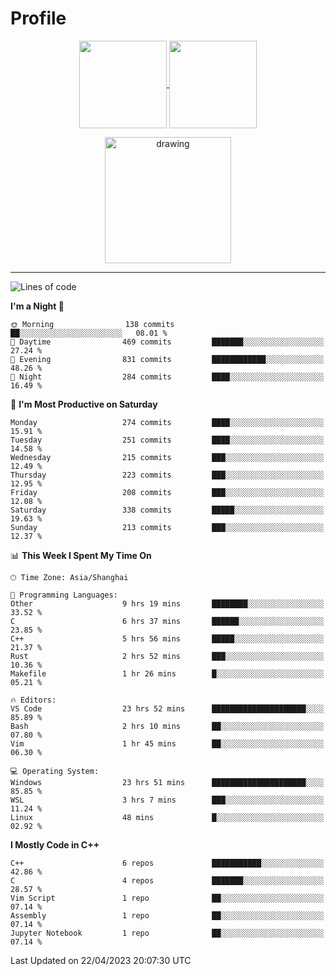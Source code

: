 # Profile

<p align="center">
  <a href="https://github.com/SourVoice">
    <img
      align="center"
      height="140em"
      src="https://github-readme-stats.vercel.app/api?username=SourVoice&show_icons=true&include_all_commits=true&count_private=true&theme=tokyonight"
    />
  </a>
  <a href="https://github.com/SourVoice">
    <img
      align="center"
      height="140em"
      src="https://github-readme-stats.vercel.app/api/top-langs/?username=SourVoice&show_icons=true&include_all_commits=true&count_private=true&layout=compact&theme=tokyonight"
    />
  </a>
</p>

<p align="center">
   <a href="https://github.com/SourVoice">
    <img
      align="center"
      height="202em"
      alt="drawing"
      src="https://activity-graph.herokuapp.com/graph?username=SourVoice&theme=react-dark"
    />
  </a>
</p>

---
<!--START_SECTION:waka-->
![Lines of code](https://img.shields.io/badge/From%20Hello%20World%20I%27ve%20Written-1.6%20million%20lines%20of%20code-blue)

**I'm a Night 🦉** 

```text
🌞 Morning                138 commits         ██░░░░░░░░░░░░░░░░░░░░░░░   08.01 % 
🌆 Daytime                469 commits         ███████░░░░░░░░░░░░░░░░░░   27.24 % 
🌃 Evening                831 commits         ████████████░░░░░░░░░░░░░   48.26 % 
🌙 Night                  284 commits         ████░░░░░░░░░░░░░░░░░░░░░   16.49 % 
```
📅 **I'm Most Productive on Saturday** 

```text
Monday                   274 commits         ████░░░░░░░░░░░░░░░░░░░░░   15.91 % 
Tuesday                  251 commits         ████░░░░░░░░░░░░░░░░░░░░░   14.58 % 
Wednesday                215 commits         ███░░░░░░░░░░░░░░░░░░░░░░   12.49 % 
Thursday                 223 commits         ███░░░░░░░░░░░░░░░░░░░░░░   12.95 % 
Friday                   208 commits         ███░░░░░░░░░░░░░░░░░░░░░░   12.08 % 
Saturday                 338 commits         █████░░░░░░░░░░░░░░░░░░░░   19.63 % 
Sunday                   213 commits         ███░░░░░░░░░░░░░░░░░░░░░░   12.37 % 
```


📊 **This Week I Spent My Time On** 

```text
🕑︎ Time Zone: Asia/Shanghai

💬 Programming Languages: 
Other                    9 hrs 19 mins       ████████░░░░░░░░░░░░░░░░░   33.52 % 
C                        6 hrs 37 mins       ██████░░░░░░░░░░░░░░░░░░░   23.85 % 
C++                      5 hrs 56 mins       █████░░░░░░░░░░░░░░░░░░░░   21.37 % 
Rust                     2 hrs 52 mins       ███░░░░░░░░░░░░░░░░░░░░░░   10.36 % 
Makefile                 1 hr 26 mins        █░░░░░░░░░░░░░░░░░░░░░░░░   05.21 % 

🔥 Editors: 
VS Code                  23 hrs 52 mins      █████████████████████░░░░   85.89 % 
Bash                     2 hrs 10 mins       ██░░░░░░░░░░░░░░░░░░░░░░░   07.80 % 
Vim                      1 hr 45 mins        ██░░░░░░░░░░░░░░░░░░░░░░░   06.30 % 

💻 Operating System: 
Windows                  23 hrs 51 mins      █████████████████████░░░░   85.85 % 
WSL                      3 hrs 7 mins        ███░░░░░░░░░░░░░░░░░░░░░░   11.24 % 
Linux                    48 mins             █░░░░░░░░░░░░░░░░░░░░░░░░   02.92 % 
```

**I Mostly Code in C++** 

```text
C++                      6 repos             ███████████░░░░░░░░░░░░░░   42.86 % 
C                        4 repos             ███████░░░░░░░░░░░░░░░░░░   28.57 % 
Vim Script               1 repo              ██░░░░░░░░░░░░░░░░░░░░░░░   07.14 % 
Assembly                 1 repo              ██░░░░░░░░░░░░░░░░░░░░░░░   07.14 % 
Jupyter Notebook         1 repo              ██░░░░░░░░░░░░░░░░░░░░░░░   07.14 % 
```




 Last Updated on 22/04/2023 20:07:30 UTC
<!--END_SECTION:waka-->
